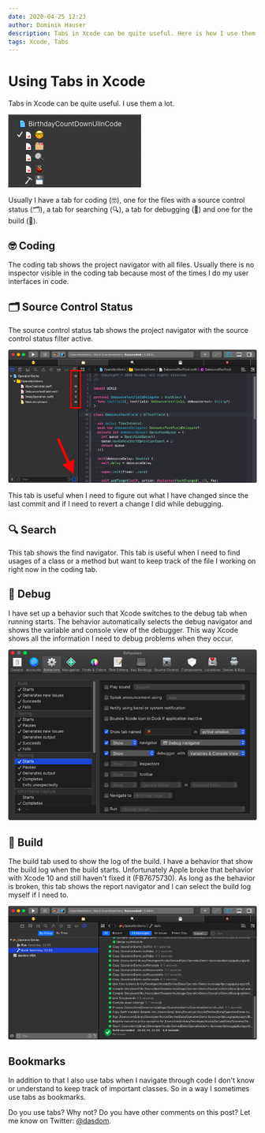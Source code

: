 ```yaml
---
date: 2020-04-25 12:23
author: Dominik Hauser
description: Tabs in Xcode can be quite useful. Here is how I use them.
tags: Xcode, Tabs
---
```


# Using Tabs in Xcode


Tabs in Xcode can be quite useful.
I use them a lot.

![](../../assets/2020-04-25/my_tabs_in_xcode.png)

Usually I have a tab for coding (🤓), one for the files with a source control status (🗂), a tab for searching (🔍), a tab for debugging (🐞) and one for the build (💾).

## 🤓 Coding

The coding tab shows the project navigator with all files.
Usually there is no inspector visible in the coding tab because most of the times I do my user interfaces in code.

## 🗂 Source Control Status

The source control status tab shows the project navigator with the source control status filter active.

![](../../assets/2020-04-25/source_control_status_tab.png)

This tab is useful when I need to figure out what I have changed since the last commit and if I need to revert a change I did while debugging.

## 🔍 Search

This tab shows the find navigator.
This tab is useful when I need to find usages of a class or a method but want to keep track of the file I working on right now in the coding tab.

## 🐞 Debug

I have set up a behavior such that Xcode switches to the debug tab when running starts.
The behavior automatically selects the debug navigator and shows the variable and console view of the debugger.
This way Xcode shows all the information I need to debug problems when they occur.

![](../../assets/2020-04-25/running_starts_behavior.png)

## 💾 Build

The build tab used to show the log of the build.
I have a behavior that show the build log when the build starts.
Unfortunately Apple broke that behavior with Xcode 10 and still haven't fixed it (FB7675730).
As long as the behavior is broken, this tab shows the report navigator and I can select the build log myself if I need to.

![](../../assets/2020-04-25/build_tab.png)

## Bookmarks

In addition to that I also use tabs when I navigate through code I don't know or understand to keep track of important classes.
So in a way I sometimes use tabs as bookmarks.

Do you use tabs?
Why not?
Do you have other comments on this post?
Let me know on Twitter: [@dasdom](https://twitter.com/dasdom).

